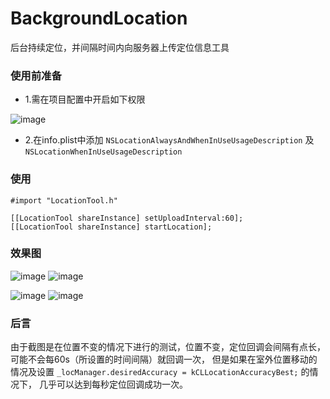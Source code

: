 # BackgroundLocation
后台持续定位，并间隔时间内向服务器上传定位信息工具

### 使用前准备
* 1.需在项目配置中开启如下权限

![image](https://github.com/longitachi/BackgroundLocation/blob/master/screenshot/setting.jpeg)
* 2.在info.plist中添加 `NSLocationAlwaysAndWhenInUseUsageDescription` 及 `NSLocationWhenInUseUsageDescription`

### 使用
```objc
#import "LocationTool.h"

[[LocationTool shareInstance] setUploadInterval:60];
[[LocationTool shareInstance] startLocation];
```

### 效果图
![image](https://github.com/longitachi/BackgroundLocation/blob/master/screenshot/foreground.png)
![image](https://github.com/longitachi/BackgroundLocation/blob/master/screenshot/background.jpg)

![image](https://github.com/longitachi/BackgroundLocation/blob/master/screenshot/background1.jpg)
![image](https://github.com/longitachi/BackgroundLocation/blob/master/screenshot/lock.jpg)

### 后言
由于截图是在位置不变的情况下进行的测试，位置不变，定位回调会间隔有点长，可能不会每60s（所设置的时间间隔）就回调一次， 但是如果在室外位置移动的情况及设置 `_locManager.desiredAccuracy = kCLLocationAccuracyBest;` 的情况下，
几乎可以达到每秒定位回调成功一次。
